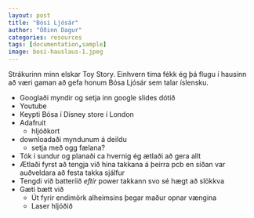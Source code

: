 ```yaml
---
layout: post
title: "Bósi Ljósár"
author: "Óðinn Dagur"
categories: resources
tags: [documentation,sample]
image: bosi-hauslaus-1.jpeg
---
```


Strákurinn minn elskar Toy Story. Einhvern tíma fékk ég þá flugu í hausinn að væri gaman að gefa honum Bósa Ljósár sem talar íslensku.

- Googlaði myndir og setja inn google slides dótið
- Youtube
- Keypti Bósa í Disney store í London
- Adafruit
    - hljóðkort
- downloadaði myndunum á deildu
    - setja með ogg fælana?
- Tók í sundur og planaði ca hvernig ég ætlaði að gera allt
- Ætlaði fyrst að tengja við hina takkana á þeirra pcb en síðan var auðveldara að festa takka sjálfur
- Tengdi við batteríið _eftir_ power takkann svo sé hægt að slökkva
- Gæti bætt við
    - Út fyrir endimörk alheimsins þegar maður opnar vængina
    - Laser hljóðið

